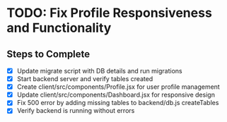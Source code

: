 # TODO: Fix Profile Responsiveness and Functionality

## Steps to Complete

- [x] Update migrate script with DB details and run migrations
- [x] Start backend server and verify tables created
- [x] Create client/src/components/Profile.jsx for user profile management
- [x] Update client/src/components/Dashboard.jsx for responsive design
- [x] Fix 500 error by adding missing tables to backend/db.js createTables
- [x] Verify backend is running without errors
